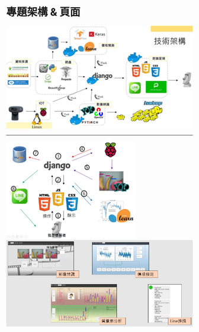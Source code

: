 # 專題架構 & 頁面

<img src="https://github.com/comet-602/fullpage/blob/master/img/project_struc.jpg?raw=true"  width="800" />

------
<div>
<img src="https://github.com/comet-602/fullpage/blob/master/img/web_struc.jpg?raw=true"  width="350" />
<img src="https://github.com/comet-602/fullpage/blob/master/img/web.jpg?raw=true"  width="600" />
</div>
